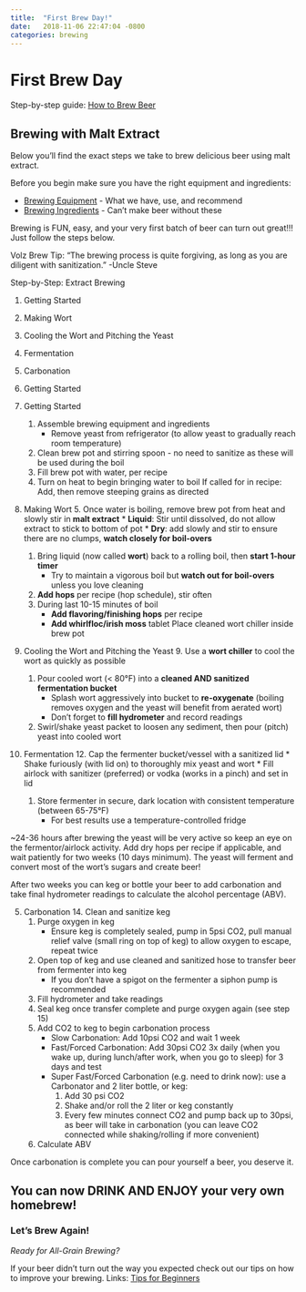 ```yaml
---
title:  "First Brew Day!"
date:   2018-11-06 22:47:04 -0800
categories: brewing
---
```


# First Brew Day

Step-by-step guide: [How to Brew Beer](/blog/2018/11/06/how-to-make-beer)

## Brewing with Malt Extract
Below you’ll find the exact steps we take to brew delicious beer using malt extract.

Before you begin make sure you have the right equipment and ingredients:
* [Brewing Equipment](#) - What we have, use, and recommend
* [Brewing Ingredients](#) - Can’t make beer without these

Brewing is FUN, easy, and your very first batch of beer can turn out great!!!
Just follow the steps below.

Volz Brew Tip: “The brewing process is quite forgiving, as long as you are diligent with sanitization.” -Uncle Steve

Step-by-Step: Extract Brewing

1. Getting Started
2. Making Wort
3. Cooling the Wort and Pitching the Yeast
4. Fermentation
5. Carbonation
6. Getting Started


7.  Getting Started
    1.  Assemble brewing equipment and ingredients
        * Remove yeast from refrigerator (to allow yeast to gradually reach room temperature)
    2. Clean brew pot and stirring spoon - no need to sanitize as these will be used during the boil
    3. Fill brew pot with water, per recipe
    4. Turn on heat to begin bringing water to boil
If called for in recipe: Add, then remove steeping grains as directed

2. Making Wort
    5. Once water is boiling, remove brew pot from heat and slowly stir in **malt extract**
       * **Liquid**: Stir until dissolved, do not allow extract to stick to bottom of pot 
       * **Dry**: add slowly and stir to ensure there are no clumps, **watch closely for boil-overs**
    1. Bring liquid (now called **wort**) back to a rolling boil, then **start 1-hour timer**
        * Try to maintain a vigorous boil but **watch out for boil-overs** unless you love cleaning
    1. **Add hops** per recipe (hop schedule), stir often
    1. During last 10-15 minutes of boil
        * **Add flavoring/finishing hops** per recipe
        * **Add whirlfloc/irish moss** tablet
Place cleaned wort chiller inside brew pot

3. Cooling the Wort and Pitching the Yeast
    9. Use a **wort chiller** to cool the wort as quickly as possible
    1. Pour cooled wort (< 80°F) into a **cleaned AND sanitized fermentation bucket**
        * Splash wort aggressively into bucket to **re-oxygenate** (boiling removes oxygen and the yeast will benefit from aerated wort)
        * Don’t forget to **fill hydrometer** and record readings
    1. Swirl/shake yeast packet to loosen any sediment, then pour (pitch) yeast into cooled wort

4. Fermentation
    12. Cap the fermenter bucket/vessel with a sanitized lid
        * Shake furiously (with lid on) to thoroughly mix yeast and wort
        * Fill airlock with sanitizer (preferred) or vodka (works in a pinch) and set in lid
    1. Store fermenter in secure, dark location with consistent temperature (between 65-75°F)
        * For best results use a temperature-controlled fridge

~24-36 hours after brewing the yeast will be very active so keep an eye on the fermentor/airlock activity. Add dry hops per recipe if applicable, and wait patiently for two weeks (10 days minimum). The yeast will ferment and convert most of the wort’s sugars and create beer!

After two weeks you can keg or bottle your beer to add carbonation and take final hydrometer readings to calculate the alcohol percentage (ABV). 

5. Carbonation
    14. Clean and sanitize keg
    1. Purge oxygen in keg
        * Ensure keg is completely sealed, pump in 5psi CO2, pull manual relief valve (small ring on top of keg) to allow oxygen to escape, repeat twice
    1. Open top of keg and use cleaned and sanitized hose to transfer beer from fermenter into keg
        * If you don’t have a spigot on the fermenter a siphon pump is recommended
    1. Fill hydrometer and take readings
    1. Seal keg once transfer complete and purge oxygen again (see step 15)
    1. Add CO2 to keg to begin carbonation process
        * Slow Carbonation: Add 10psi CO2 and wait 1 week
        * Fast/Forced Carbonation: Add 30psi CO2 3x daily (when you wake up, during lunch/after work, when you go to sleep) for 3 days and test
        * Super Fast/Forced Carbonation (e.g. need to drink now): use a Carbonator and 2 liter bottle, or keg:
            1. Add 30 psi CO2
            1. Shake and/or roll the 2 liter or keg constantly
            1. Every few minutes connect CO2 and pump back up to 30psi, as beer will take in carbonation (you can leave CO2 connected while shaking/rolling if more convenient)
    1. Calculate ABV

Once carbonation is complete you can pour yourself a beer, you deserve it.

## You can now DRINK AND ENJOY your very own homebrew!

### Let’s Brew Again! 

*Ready for All-Grain Brewing?*

If your beer didn’t turn out the way you expected check out our tips on how to improve your brewing.
Links:
[Tips for Beginners](#)

